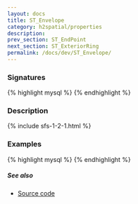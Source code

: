 ```yaml
---
layout: docs
title: ST_Envelope
category: h2spatial/properties
description: 
prev_section: ST_EndPoint
next_section: ST_ExteriorRing
permalink: /docs/dev/ST_Envelope/
---
```


### Signatures

{% highlight mysql %}
{% endhighlight %}

### Description



{% include sfs-1-2-1.html %}

### Examples

{% highlight mysql %}
{% endhighlight %}

##### See also

* <a href="https://github.com/irstv/H2GIS/blob/master/h2spatial/src/main/java/org/h2gis/h2spatial/internal/function/spatial/properties/ST_Envelope.java" target="_blank">Source code</a>
